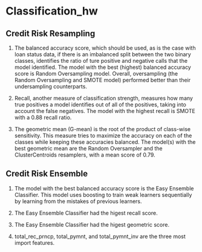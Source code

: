 # Classification_hw

## Credit Risk Resampling

1) The balanced accuracy score, which should be used, as is the case with loan status data, if there is an imbalanced split between the two binary classes, identifies the ratio of ture positive and negative calls that the model identified. The model with the best (highest) balanced accuracy score is Random Oversampling model. Overall, oversampling (the Random Oversampling and SMOTE model) performed better than their undersampling counterparts.

2) Recall, another measure of classification strength, measures how many true positives a model identifies out of all of the positives, taking into account the false negatives. The model with the highest recall is SMOTE with a 0.88 recall ratio.

3) The geometric mean (G-mean) is the root of the product of class-wise sensitivity. This measure tries to maximize the accuracy on each of the classes while keeping these accuracies balanced. The model(s) with the best geometric mean are the Random Oversampler and the ClusterCentroids resamplers, with a mean score of 0.79.

## Credit Risk Ensemble

1) The model with the best balanced accuracy score is the Easy Ensemble Classifier. This model uses boosting to train weak learners sequentially by learning from the mistakes of previous learners. 

2) The Easy Ensemble Classifier had the higest recall score.

3) The Easy Ensemble Classifier had the higest geometric score.

4) total_rec_prncp, total_pymnt, and total_pymnt_inv are the three most import features.